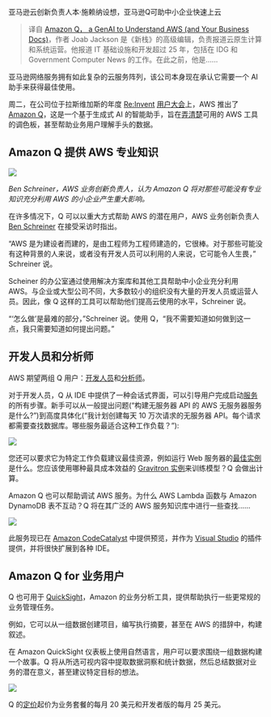 <!--
title: Amazon Q，理解AWS和商业文档的AI
cover: https://cdn.thenewstack.io/media/2023/11/518afc99-aws-reinvent23-swami-keynote-10-1024x557.png
-->

亚马逊云创新负责人本·施赖纳设想，亚马逊Q可助中小企业快速上云

> 译自 [Amazon Q， a GenAI to Understand AWS (and Your Business Docs)](https://thenewstack.io/amazon-q-a-genai-to-understand-aws-and-your-business-docs/)，作者 Joab Jackson 是《新栈》的高级编辑，负责报道云原生计算和系统运营。他报道 IT 基础设施和开发超过 25 年，包括在 IDG 和 Government Computer News 的工作。在此之前，他是......

亚马逊网络服务拥有如此复杂的云服务阵列，该公司本身现在承认它需要一个 AI 助手来获得最佳使用。

周二，在公司位于拉斯维加斯的年度 [Re:Invent](https://reinvent.awsevents.com/) [用户大会](https://thenewstack.io/amazon-s3-express-one-zone-introduces-near-real-time-object-storage/)上，AWS 推出了 [Amazon Q](https://aws.amazon.com/q/pricing/)，这是一个基于生成式 AI 的智能助手，旨在[弄清楚](https://aws.amazon.com/blogs/aws/introducing-amazon-q-a-new-generative-ai-powered-assistant-preview/)可用的 AWS 工具的调色板，甚至帮助业务用户理解手头的数据。

## Amazon Q 提供 AWS 专业知识

![](https://cdn.thenewstack.io/media/2023/11/fce5eea0-aws-ben_schreiner-300x200.jpg)

*Ben Schreiner，AWS 业务创新负责人，认为 Amazon Q 将对那些可能没有专业知识充分利用 AWS 的小企业产生重大影响。*

在许多情况下，Q 可以以重大方式帮助 AWS 的潜在用户，AWS 业务创新负责人 [Ben Schreiner](https://www.linkedin.com/in/schreiner/) 在接受采访时指出。

“AWS 是为建设者而建的，是由工程师为工程师建造的，它很棒。对于那些可能没有这种背景的人来说，或者没有开发人员可以利用的人来说，它可能令人生畏，” Schreiner 说。

Scheiner 的办公室通过使用解决方案库和其他工具帮助中小企业充分利用 AWS。与企业或大型公司不同，大多数较小的组织没有大量的开发人员或运营人员。因此，像 Q 这样的工具可以帮助他们提高云使用的水平，Schreiner 说。

“‘怎么做’是最难的部分，”Schreiner 说。使用 Q，“我不需要知道如何做到这一点，我只需要知道如何提出问题。”

## 开发人员和分析师

AWS 期望两组 Q 用户：[开发人员](https://aws.amazon.com/blogs/aws/amazon-q-brings-generative-ai-powered-assistance-to-it-pros-and-developers-preview/)和[分析师](https://aws.amazon.com/blogs/aws/amazon-q-brings-generative-ai-powered-assistance-to-it-pros-and-developers-preview/)。

对于开发人员，Q 从 IDE 中提供了一种会话式界面，可以引导用户完成启动[服务](https://thenewstack.io/amazon-s3-express-one-zone-introduces-near-real-time-object-storage/)的所有步骤。新手可以从一般提出问题(“构建无服务器 API 的 AWS 无服务器服务是什么?”)到高度具体化(“我计划创建每天 10 万次请求的无服务器 API。每个请求都需要查找数据库。哪些服务最适合这种工作负载？”):

![](https://cdn.thenewstack.io/media/2023/11/9058beb5-console-1-1024x522.png)

您还可以要求它为特定工作负载建议最佳资源，例如运行 Web 服务器的[最佳实例](https://thenewstack.io/amazon-s3-express-one-zone-introduces-near-real-time-object-storage/)是什么。您应该使用哪种最具成本效益的 [Gravitron 实例](https://thenewstack.io/kafka-benchmarking-on-aws-graviton2-graviton3-and-amd/)来训练模型？Q 会做出计算。

Amazon Q 也可以帮助调试 AWS 服务。为什么 AWS Lambda 函数与 Amazon DynamoDB 表不互动？Q 将在其广泛的 AWS 服务知识库中进行一些查找......

![](https://cdn.thenewstack.io/media/2023/11/813c4a3c-resolve-2-4-1024x960-1.png)

此服务现已在 [Amazon CodeCatalyst](https://aws.amazon.com/codecatalyst/) 中提供预览，并作为 [Visual Studio](https://thenewstack.io/visual-studio-2022-and-net-6-finally-arrive/) 的插件提供，并将很快扩展到各种 IDE。

## Amazon Q for 业务用户

Q 也可用于 [QuickSight](http://aws.amazon.com/quicksight/q)，Amazon 的业务分析工具，提供帮助执行一些更常规的业务管理任务。

例如，它可以从一组数据创建项目，编写执行摘要，甚至在 AWS 的措辞中，构建叙述。

在 Amazon QuickSight 仪表板上使用自然语言，用户可以要求围绕一组数据构建一个故事。Q 将从所选可视内容中提取数据洞察和统计数据，然后总结数据对业务的潜在意义，甚至建议特定目标的想法。

![](https://cdn.thenewstack.io/media/2023/11/3a11cffb-2023-qinquicksight-rev-2-1024x327.png)

Q 的[定价](https://aws.amazon.com/q/pricing/)起价为业务套餐的每月 20 美元和开发者版的每月 25 美元。
